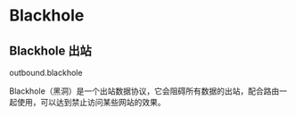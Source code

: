 # Blackhole

## Blackhole 出站
outbound.blackhole

Blackhole（黑洞）是一个出站数据协议，它会阻碍所有数据的出站，配合路由一起使用，可以达到禁止访问某些网站的效果。

